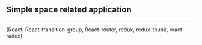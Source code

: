 ## Simple space related application
___
(React, React-transition-group, React-router, redux, redux-thunk, react-redux)
